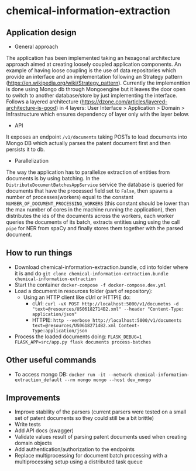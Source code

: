 # chemical-information-extraction

## Application design

- General approach

The application has been implemented taking an hexagonal architecture approach aimed at creating loosely
coupled application components. An example of having loose coupling is the use of data repositories which provide
an interface and an implementation following an Strategy pattern (https://en.wikipedia.org/wiki/Strategy_pattern).
Currently the implementtion is done using Mongo db through Mongoengine but it leaves the door open to switch to another
database/store by just implementing the interface. Follows a layered architecture
(https://dzone.com/articles/layered-architecture-is-good) in 4 layers:
User Interface > Application > Domain > Infrastructure which ensures dependency of layer only with the layer below.

- API

It exposes an endpoint `/v1/documents` taking POSTs to load documents into Mongo DB which actually parses
the patent document first and then persists it to db.

- Parallelization

The way the application has to parallelize extraction of entities from documents is by using batching.
In the `DistributeDocumentBatchesAppService` service the database is queried for documents that have the processed field set
to `False`, then spawns a number of processes(workers) equal to the constant `NUMBER_OF_DOCUMENT_PROCESSING_WORKERS`
(this constant should be lower than the max number of cores in the machine running the application),
then distributes the ids of the documents across the workers, each worker queries the documents of its batch, extracts
entities using using the call `pipe` for NER from spaCy and finally stores them together with the parsed document.

## How to run things

- Download chemical-information-extraction.bundle, cd into folder where it is and do
`git clone chemical-information-extraction.bundle chemical-information-extraction`
- Start the container `docker-compose -f docker-compose.dev.yml`
- Load a document in resources folder (part of repository):
    - Using an HTTP client like cUrl or HTTPIE do:
        - cUrl: `curl -vX POST http://localhost:5000/v1/documetns -d "text=@resources/US06182714B2.xml" --header "Content-Type: application/json"`
        - HTTPIE: `http --verbose http://localhost:5000/v1/documents text=@resources/US06182714B2.xml Content-Type:application/json`
- Process the loaded documents doing: `FLASK_DEBUG=1 FLASK_APP=src/app.py flask documents process-batches`

    
## Other useful commands

- To access mongo DB: `docker run -it --network chemical-information-extraction_default --rm mongo mongo --host dev_mongo`


## Improvements

- Improve stability of the parsers (current parsers were tested on a small set of patent documents so they
could still be a bit brittle)
- Write tests
- Add API docs (swagger)
- Validate values result of parsing patent documents used when creating domain objects 
- Add authentication/authorization to the endpoints
- Replace multiprocessing for document batch processing with a multiprocessing setup using a distributed task queue 